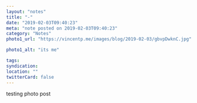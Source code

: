 ```yaml
---
layout: "notes"
title: "-"
date: "2019-02-03T09:40:23"
meta: "note posted on 2019-02-03T09:40:23"
category: "Notes"
photo1_url: "https://vincentp.me/images/blog/2019-02-03/gbvpDwknC.jpg"

photo1_alt: "its me"

tags:
syndication: 
location: ""
twitterCard: false
---
```

testing photo post
